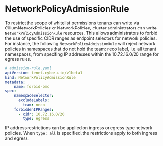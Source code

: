 # NetworkPolicyAdmissionRule
To restrict the scope of whitelist permissions tenants can write via CiliumNetworkPolicies or NetworkPolicies, cluster administrators can write `NetworkPolicyAdmissionRule` resources. This allows administrators to forbid the use of specific CIDR ranges as endpoint selectors for network policies. For instance, the following `NetworkPolicyAdmissionRule` will reject network policies in namespaces that do not hold the team: neco label, i.e. all tenant namespaces, from specifing IP addresses within the 10.72.16.0/20 range for egress rules.

```yaml
# admission-rule.yaml
apiVersion: tenet.cybozu.io/v1beta1
kind: NetworkPolicyAdmissionRule
metadata:
    name: forbid-bmc
spec:
    namespaceSelector:
      excludeLabels:
        team: neco
    forbiddenIPRanges:
      - cidr: 10.72.16.0/20
        type: egress
```

IP address restrictions can be applied on ingress or egress type network policies. When `type: all` is specified, the restrictions apply to both ingress and egress.
